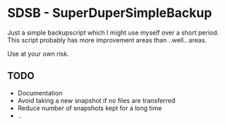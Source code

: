 # SDSB - SuperDuperSimpleBackup

Just a simple backupscript which I might use myself over a short period. This script probably has more improvement areas than ..well.. areas.

Use at your own risk.

## TODO
* Documentation
* Avoid taking a new snapshot if no files are transferred
* Reduce number of snapshots kept for a long time
* ..
